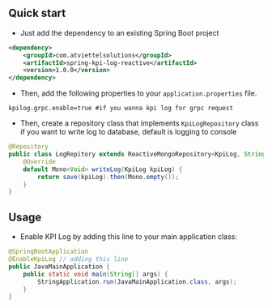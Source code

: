 ## Quick start

- Just add the dependency to an existing Spring Boot project

```xml
<dependency>
    <groupId>com.atviettelsolutions</groupId>
    <artifactId>spring-kpi-log-reactive</artifactId>
    <version>1.0.0</version>
</dependency>
```

- Then, add the following properties to your `application.properties` file.

```properties
kpilog.grpc.enable=true #if you wanna kpi log for grpc request
```

- Then, create a repository class that implements `KpiLogRepository` class if you want to write log to database, default is logging to console

```java
@Repository
public class LogRepitory extends ReactiveMongoRepository<KpiLog, String>, KpiLogRepository {
    @Override
    default Mono<Void> writeLog(KpiLog kpiLog) {
        return save(kpiLog).then(Mono.empty());
    }
}
```

## Usage

- Enable KPI Log by adding this line to your main application class:

```java
@SpringBootApplication
@EnableKpiLog // adding this line
public JavaMainApplication {
    public static void main(String[] args) {
        StringApplication.run(JavaMainApplication.class, args);
    }
}
```
